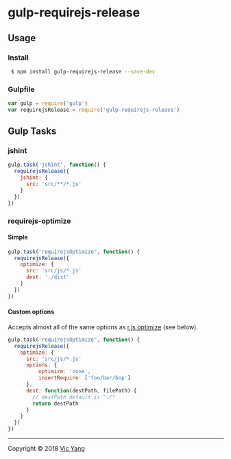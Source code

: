 # gulp-requirejs-release

## Usage

### Install

```bash
 $ npm install gulp-requirejs-release --save-dev
```

### Gulpfile

```js
var gulp = require('gulp')
var requirejsRelease = require('gulp-requirejs-release')
```

## Gulp Tasks

### jshint

```js
gulp.task('jshint', function() {
  requirejsRelease({
    jshint: {
      src: 'src/**/*.js'
    }
  })
})
```

### requirejs-optimize

#### Simple

```js
gulp.task('requirejsOptimize', function() {
  requirejsRelease({
    optimize: {
      src: 'src/js/*.js'
      dest: './dist'
    }
  })
})
```

#### Custom options

Accepts almost all of the same options as [r.js optimize](https://github.com/requirejs/r.js/blob/master/build/example.build.js) (see below).

```js
gulp.task('requirejsOptimize', function() {
  requirejsRelease({
    optimize: {
      src: 'src/js/*.js'
      options: {
          optimize: 'none',
          insertRequire: ['foo/bar/bop']
      },
      dest: function(destPath, filePath) {
        // destPath default is "./"
        return destPath
      }
    }
  })
})
```

---

Copyright © 2018 [Vic Yang](https://github.com/yijian002)